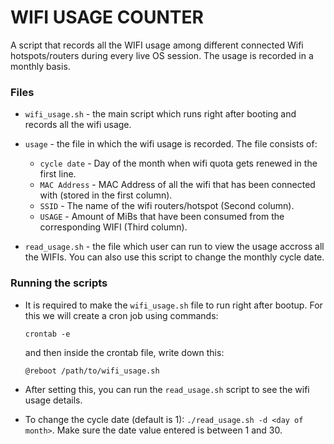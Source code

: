 # WIFI USAGE COUNTER

A script that records all the WIFI usage among different connected Wifi hotspots/routers during every live OS session. The usage is recorded in a monthly basis.

### Files
- `wifi_usage.sh` - the main script which runs right after booting and records all the wifi usage.

- `usage` - the file in which the wifi usage is recorded. The file consists of:
    - `cycle date` - Day of the month when wifi quota gets renewed in the first line.
    - `MAC Address` - MAC Address of all the wifi that has been connected with (stored in the first column).
    - `SSID` - The name of the wifi routers/hotspot (Second column).
    - `USAGE` - Amount of MiBs that have been consumed from the corresponding WIFI (Third column).

- `read_usage.sh` - the file which user can run to view the usage accross all the WIFIs. You can also use this script to change the monthly cycle date.

### Running the scripts

- It is required to make the `wifi_usage.sh` file to run right after bootup. For this we will create a cron job using commands:

	`crontab -e`

	and then inside the crontab file, write down this:

	`@reboot /path/to/wifi_usage.sh`

- After setting this, you can run the `read_usage.sh` script to see the wifi usage details.
- To change the cycle date (default is 1): `./read_usage.sh -d <day of month>`. Make sure the date value entered is between 1 and 30.

